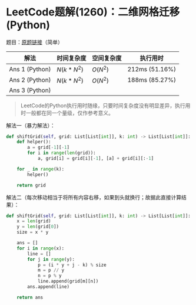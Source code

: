 # LeetCode题解(1260)：二维网格迁移(Python)

题目：[原题链接](https://leetcode-cn.com/problems/shift-2d-grid/)（简单）

| 解法           | 时间复杂度 | 空间复杂度 | 执行用时       |
| -------------- | ---------- | ---------- | -------------- |
| Ans 1 (Python) | $N(k*N^2)$ | $O(N^2)$   | 212ms (51.16%) |
| Ans 2 (Python) | $N(k*N^2)$ | $O(N^2)$   | 188ms (85.27%) |
| Ans 3 (Python) |            |            |                |

>  LeetCode的Python执行用时随缘，只要时间复杂度没有明显差异，执行用时一般都在同一个量级，仅作参考意义。

解法一（暴力解法）：

```python
def shiftGrid(self, grid: List[List[int]], k: int) -> List[List[int]]:
    def helper():
        a = grid[-1][-1]
        for i in range(len(grid)):
            a, grid[i] = grid[i][-1], [a] + grid[i][:-1]

    for _ in range(k):
        helper()

    return grid
```

解法二（每次移动相当于将所有内容右移，如果到头就换行；故据此直接计算结果）：

```python
def shiftGrid(self, grid: List[List[int]], k: int) -> List[List[int]]:
    x = len(grid)
    y = len(grid[0])
    size = x * y

    ans = []
    for i in range(x):
        line = []
        for j in range(y):
            p = (i * y + j - k) % size
            m = p // y
            n = p % y
            line.append(grid[m][n])
        ans.append(line)

    return ans
```

